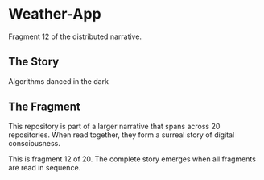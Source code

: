 # Weather-App

Fragment 12 of the distributed narrative.

## The Story

Algorithms danced in the dark

## The Fragment

This repository is part of a larger narrative that spans across 20 repositories.
When read together, they form a surreal story of digital consciousness.

This is fragment 12 of 20. The complete story emerges when all fragments are read in sequence.
<!-- Fragment 12 whispers: 1 -->

<!-- Fragment 12 whispers: 2 -->

<!-- Fragment 12 whispers: 3 -->

<!-- Fragment 12 whispers: 4 -->

<!-- Fragment 12 whispers: 6 -->

<!-- Fragment 12 whispers: 8 -->

<!-- Fragment 12 whispers: 9 -->

<!-- Fragment 12 whispers: 11 -->

<!-- Fragment 12 whispers: 12 -->

<!-- Fragment 12 whispers: 13 -->

<!-- Fragment 12 whispers: 16 -->

<!-- Fragment 12 whispers: 17 -->

<!-- Fragment 12 whispers: 18 -->

<!-- Fragment 12 whispers: 19 -->

<!-- Fragment 12 whispers: 22 -->

<!-- Fragment 12 whispers: 23 -->

<!-- Fragment 12 whispers: 24 -->

<!-- Fragment 12 whispers: 26 -->

<!-- Fragment 12 whispers: 27 -->

<!-- Fragment 12 whispers: 29 -->

<!-- Fragment 12 whispers: 31 -->

<!-- Fragment 12 whispers: 32 -->

<!-- Fragment 12 whispers: 33 -->

<!-- Fragment 12 whispers: 34 -->

<!-- Fragment 12 whispers: 36 -->

<!-- Fragment 12 whispers: 37 -->

<!-- Fragment 12 whispers: 38 -->

<!-- Fragment 12 whispers: 39 -->

<!-- Fragment 12 whispers: 41 -->

<!-- Fragment 12 whispers: 43 -->

<!-- Fragment 12 whispers: 44 -->

<!-- Fragment 12 whispers: 46 -->

<!-- Fragment 12 whispers: 47 -->

<!-- Fragment 12 whispers: 48 -->

<!-- Fragment 12 whispers: 51 -->

<!-- Fragment 12 whispers: 52 -->

<!-- Fragment 12 whispers: 53 -->

<!-- Fragment 12 whispers: 54 -->

<!-- Fragment 12 whispers: 57 -->

<!-- Fragment 12 whispers: 58 -->

<!-- Fragment 12 whispers: 59 -->

<!-- Fragment 12 whispers: 61 -->

<!-- Fragment 12 whispers: 62 -->
